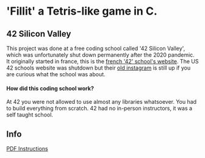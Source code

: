 # 'Fillit' a Tetris-like game in C. 

## 42 Silicon Valley 
This project was done at a free coding school called '42 Silicon Valley', which was unfortunately shut down permanently after the 2020 pandemic. It originally started in france, this is the [french '42' school's website](https://42.fr/en/homepage/). The US 42 schools website was shutdown but their [old instagram](https://www.instagram.com/42siliconvalley/?hl=en) is still up if you are curious what the school was about.

#### How did this coding school work?
At 42 you were not allowed to use almost any libraries whatsoever. You had to build everything from scratch. 42 had no in-person instructors, it was a self taught school.

## Info

[PDF Instructions](https://github.com/wesleyZero/fillit_42SiliconValley/blob/main/fillit.pdf)


